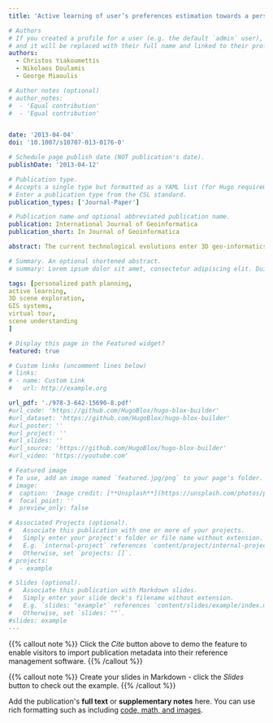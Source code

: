 ```yaml
---
title: 'Active learning of user’s preferences estimation towards a personalized 3D navigation of geo-referenced scenes'

# Authors
# If you created a profile for a user (e.g. the default `admin` user), write the username (folder name) here
# and it will be replaced with their full name and linked to their profile.
authors:
  - Christos Yiakoumettis
  - Nikolaos Doulamis
  - George Miaoulis

# Author notes (optional)
# author_notes:
#  - 'Equal contribution'
#  - 'Equal contribution'


date: '2013-04-04'
doi: '10.1007/s10707-013-0176-0'

# Schedule page publish date (NOT publication's date).
publishDate: '2013-04-12'

# Publication type.
# Accepts a single type but formatted as a YAML list (for Hugo requirements).
# Enter a publication type from the CSL standard.
publication_types: ['Journal-Paper']

# Publication name and optional abbreviated publication name.
publication: International Journal of Geoinformatica
publication_short: In Journal of Geoinformatica

abstract: The current technological evolutions enter 3D geo-informatics into their digital age, enabling new potential applications in the field of virtual tourism, pleasure, entertainment and cultural heritage. It is argued that 3D information provides the natural way of navigation. However, personalization is a key aspect in a navigation system, since a route that incorporates user preferences is ultimately more suitable than the route with the shortest distance or travel time. Usually, user’s preferences are expressed as a set of weights that regulate the degree of importance of the scene metadata on the route selection process. These weights, however, are defined by the users, setting the complexity to the user’s side, which makes personalization an arduous task. In this paper, we propose an alternative approach in which metadata weights are estimated implicitly and transparently to the users, transferring the complexity to the system side. This is achieved by introducing a relevance feedback on-line learning strategy which automatically adjusts metadata weights by exploiting information fed back to the system about the relevance of user’s preferences judgments given in a form of pair-wise comparisons. Practically implementing a relevance feedback algorithm presents the limitation that several pair-wise comparisons (samples) are required to converge to a set of reliable metadata weights. For this reason, we propose in this paper a weight rectification strategy that improves weight estimation by exploiting metadata interrelations defined through an ontology. In the sequel, a genetic optimization algorithm is incorporated to select the most user preferred routes based on a multi-criteria minimization approach. To increase the degree of personalization in 3D navigation, we have also introduced an efficient algorithm for estimating 3D trajectories around objects of interest by merging best selected 2D projected views that contain faces which are mostly preferred by the users. We have conducted simulations and comparisons with other approaches either in the field of on-line learning or route selection using objective metrics in terms of precision and recall values. The results indicate that our system yields on average a 13.76 % improvement of precision as regards the learning strategy and an improvement of 8.75 % regarding route selection. In addition, we conclude that the ontology driven weight rectification strategy can reduce the number of samples (pair-wise comparisons) required of 76 % to achieve the same precision. Qualitative comparisons have been also performed using a use case route scenario in the city of Athens.

# Summary. An optional shortened abstract.
# summary: Lorem ipsum dolor sit amet, consectetur adipiscing elit. Duis posuere tellus ac convallis placerat. Proin tincidunt magna sed ex sollicitudin condimentum.

tags: [personalized path planning,
active learning,
3D scene exploration,
GIS systems,
virtual tour,
scene understanding
]

# Display this page in the Featured widget?
featured: true

# Custom links (uncomment lines below)
# links:
# - name: Custom Link
#   url: http://example.org

url_pdf: './978-3-642-15690-8.pdf'
#url_code: 'https://github.com/HugoBlox/hugo-blox-builder'
#url_dataset: 'https://github.com/HugoBlox/hugo-blox-builder'
#url_poster: ''
#url_project: ''
#url_slides: ''
#url_source: 'https://github.com/HugoBlox/hugo-blox-builder'
#url_video: 'https://youtube.com'

# Featured image
# To use, add an image named `featured.jpg/png` to your page's folder.
# image:
#  caption: 'Image credit: [**Unsplash**](https://unsplash.com/photos/pLCdAaMFLTE)'
#  focal_point: ''
#  preview_only: false

# Associated Projects (optional).
#   Associate this publication with one or more of your projects.
#   Simply enter your project's folder or file name without extension.
#   E.g. `internal-project` references `content/project/internal-project/index.md`.
#   Otherwise, set `projects: []`.
# projects:
#  - example

# Slides (optional).
#   Associate this publication with Markdown slides.
#   Simply enter your slide deck's filename without extension.
#   E.g. `slides: "example"` references `content/slides/example/index.md`.
#   Otherwise, set `slides: ""`.
#slides: example
---
```


{{% callout note %}}
Click the _Cite_ button above to demo the feature to enable visitors to import publication metadata into their reference management software.
{{% /callout %}}

{{% callout note %}}
Create your slides in Markdown - click the _Slides_ button to check out the example.
{{% /callout %}}

Add the publication's **full text** or **supplementary notes** here. You can use rich formatting such as including [code, math, and images](https://docs.hugoblox.com/content/writing-markdown-latex/).
